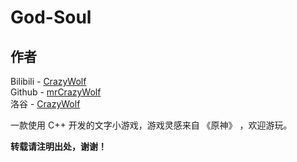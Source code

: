 # God-Soul

## 作者
Bilibili - [CrazyWolf](https://space.bilibili.com/1757828105?spm_id_from=333.1007.0.0)\
Github - [mrCrazyWolf](https://github.com/mrCrazyWolf)\
洛谷 - [CrazyWolf](https://luogu.com.cn/user/509154)

一款使用 C++ 开发的文字小游戏，游戏灵感来自 《原神》 ，欢迎游玩。

**转载请注明出处，谢谢！**
